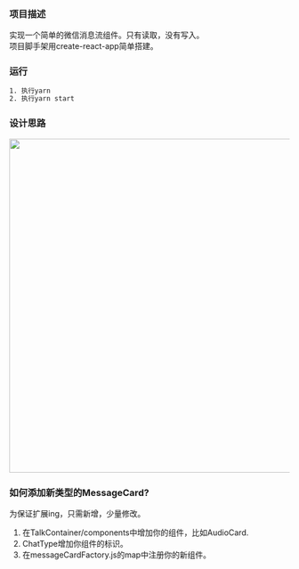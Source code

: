 ### 项目描述  
实现一个简单的微信消息流组件。只有读取，没有写入。  
项目脚手架用create-react-app简单搭建。

### 运行
```bash
1. 执行yarn
2. 执行yarn start
```

### 设计思路  
<img width="600" src="./Bubble图.png" />  

### 如何添加新类型的MessageCard?  
为保证扩展ing，只需新增，少量修改。  
1. 在TalkContainer/components中增加你的组件，比如AudioCard.
2. ChatType增加你组件的标识。
3. 在messageCardFactory.js的map中注册你的新组件。
